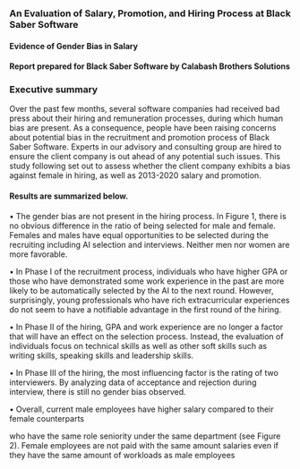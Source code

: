 ### An Evaluation of Salary, Promotion, and Hiring Process at Black Saber Software
#### Evidence of Gender Bias in Salary
#### Report prepared for Black Saber Software by Calabash Brothers Solutions

### Executive summary
Over the past few months, several software companies had received bad press about their hiring
and remuneration processes, during which human bias are present. As a consequence, people
have been raising concerns about potential bias in the recruitment and promotion process of
Black Saber Software. Experts in our advisory and consulting group are hired to ensure the
client company is out ahead of any potential such issues. This study following set out to assess
whether the client company exhibits a bias against female in hiring, as well as 2013-2020 salary
and promotion.

#### Results are summarized below.

• The gender bias are not present in the hiring process. In Figure 1, there is no obvious
difference in the ratio of being selected for male and female. Females and males have equal
opportunities to be selected during the recruiting including AI selection and interviews.
Neither men nor women are more favorable.

• In Phase I of the recruitment process, individuals who have higher GPA or those who have
demonstrated some work experience in the past are more likely to be automatically selected
by the AI to the next round. However, surprisingly, young professionals who have rich
extracurricular experiences do not seem to have a notifiable advantage in the first round of
the hiring.

• In Phase II of the hiring, GPA and work experience are no longer a factor that will have
an effect on the selection process. Instead, the evaluation of individuals focus on technical
skills as well as other soft skills such as writing skills, speaking skills and leadership skills.

• In Phase III of the hiring, the most influencing factor is the rating of two interviewers. By
analyzing data of acceptance and rejection during interview, there is still no gender bias
observed.

• Overall, current male employees have higher salary compared to their female counterparts




who have the same role seniority under the same department (see Figure 2). Female
employees are not paid with the same amount salaries even if they have the same amount
of workloads as male employees
